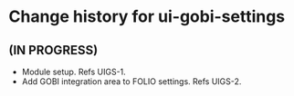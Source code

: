 # Change history for ui-gobi-settings

## (IN PROGRESS)

* Module setup. Refs UIGS-1.
* Add GOBI integration area to FOLIO settings. Refs UIGS-2.

